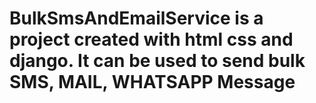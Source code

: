 # BulkSmsAndEmailService is a project created with html css and django. It can be used to send bulk SMS, MAIL, WHATSAPP Message 

